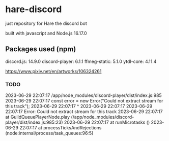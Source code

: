 # hare-discord

just repository for Hare the discord bot

built with javascript and Node.js 16.17.0

## Packages used (npm)

discord.js: 14.9.0
discord-player: 6.1.1
ffmeg-static: 5.1.0
ytdl-core: 4.11.4

https://www.pixiv.net/en/artworks/106324261

### TODO

2023-06-29 22:07:17 /app/node_modules/discord-player/dist/index.js:985
2023-06-29 22:07:17 const error = new Error("Could not extract stream for this track");
2023-06-29 22:07:17 ^
2023-06-29 22:07:17
2023-06-29 22:07:17 Error: Could not extract stream for this track
2023-06-29 22:07:17 at GuildQueuePlayerNode.play (/app/node_modules/discord-player/dist/index.js:985:23)
2023-06-29 22:07:17 at runMicrotasks (<anonymous>)
2023-06-29 22:07:17 at processTicksAndRejections (node:internal/process/task_queues:96:5)
